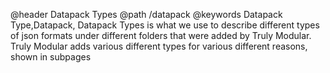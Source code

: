 @header Datapack Types
@path /datapack
@keywords Datapack Type,Datapack,
Datapack Types is what we use to describe different types of json formats under different folders that were added by Truly Modular.
Truly Modular adds various different types for various different reasons, shown in subpages